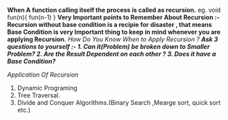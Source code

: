 **When A function calling itself the process is called as recursion.** 
eg. void fun(n){
       fun(n-1)
    }
    **Very Important points to Remember About Recursion :-  Recursion without base condition is a recipie for disaster ,
    that means Base Condition is very Important thing to keep in mind whenever you are applying Recursion.**
     *How Do You Know When to Apply Recursion ?*
 ***Ask 3 questions to yourself :- 
    1. Can it(Problem) be broken down to Smaller Problem?
    2. Are the Result Dependent on each other ?
    3. Does it have a Base Condition?***
    
   *Application Of Recursion*
   1. Dynamic Programing 
   2. Tree Traversal.
   3. Divide and Conquer Algorithms.(Binary Search ,Mearge sort, quick sort etc.)
       
